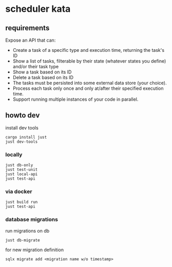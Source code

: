 # scheduler kata

## requirements

Expose an API that can:
* Create a task of a specific type and execution time, returning the task's ID
* Show a list of tasks, filterable by their state (whatever states you define) and/or their task type
* Show a task based on its ID
* Delete a task based on its ID
* The tasks must be persisted into some external data store (your choice).
* Process each task only once and only at/after their specified execution time.
* Support running multiple instances of your code in parallel.

## howto dev

install dev tools

```console
cargo install just
just dev-tools
```

### locally

```console
just db-only
just test-unit
just local-api
just test-api
```

### via docker

```console
just build run
just test-api
```

### database migrations

run migrations on db
```console
just db-migrate
```

for new migration definition
```console
sqlx migrate add <migration name w/o timestamp>
```
